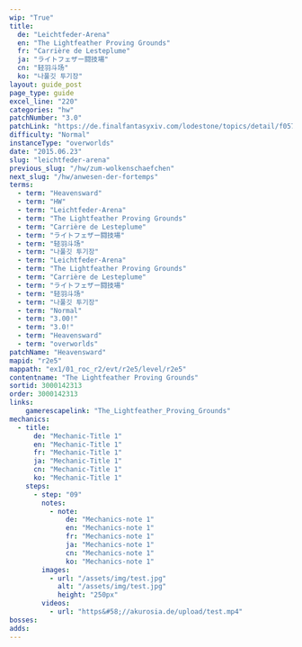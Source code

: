 ```yaml
---
wip: "True"
title:
  de: "Leichtfeder-Arena"
  en: "The Lightfeather Proving Grounds"
  fr: "Carrière de Lesteplume"
  ja: "ライトフェザー闘技場"
  cn: "轻羽斗场"
  ko: "나풀깃 투기장"
layout: guide_post
page_type: guide
excel_line: "220"
categories: "hw"
patchNumber: "3.0"
patchLink: "https://de.finalfantasyxiv.com/lodestone/topics/detail/f0575b82a639492e5a70e34d823d77bddcb7f686"
difficulty: "Normal"
instanceType: "overworlds"
date: "2015.06.23"
slug: "leichtfeder-arena"
previous_slug: "/hw/zum-wolkenschaefchen"
next_slug: "/hw/anwesen-der-fortemps"
terms:
  - term: "Heavensward"
  - term: "HW"
  - term: "Leichtfeder-Arena"
  - term: "The Lightfeather Proving Grounds"
  - term: "Carrière de Lesteplume"
  - term: "ライトフェザー闘技場"
  - term: "轻羽斗场"
  - term: "나풀깃 투기장"
  - term: "Leichtfeder-Arena"
  - term: "The Lightfeather Proving Grounds"
  - term: "Carrière de Lesteplume"
  - term: "ライトフェザー闘技場"
  - term: "轻羽斗场"
  - term: "나풀깃 투기장"
  - term: "Normal"
  - term: "3.00!"
  - term: "3.0!"
  - term: "Heavensward"
  - term: "overworlds"
patchName: "Heavensward"
mapid: "r2e5"
mappath: "ex1/01_roc_r2/evt/r2e5/level/r2e5"
contentname: "The Lightfeather Proving Grounds"
sortid: 3000142313
order: 3000142313
links:
    gamerescapelink: "The_Lightfeather_Proving_Grounds"
mechanics:
  - title:
      de: "Mechanic-Title 1"
      en: "Mechanic-Title 1"
      fr: "Mechanic-Title 1"
      ja: "Mechanic-Title 1"
      cn: "Mechanic-Title 1"
      ko: "Mechanic-Title 1"
    steps:
      - step: "09"
        notes:
          - note:
              de: "Mechanics-note 1"
              en: "Mechanics-note 1"
              fr: "Mechanics-note 1"
              ja: "Mechanics-note 1"
              cn: "Mechanics-note 1"
              ko: "Mechanics-note 1"
        images:
          - url: "/assets/img/test.jpg"
            alt: "/assets/img/test.jpg"
            height: "250px"
        videos:
          - url: "https&#58;//akurosia.de/upload/test.mp4"
bosses:
adds:
---
```

